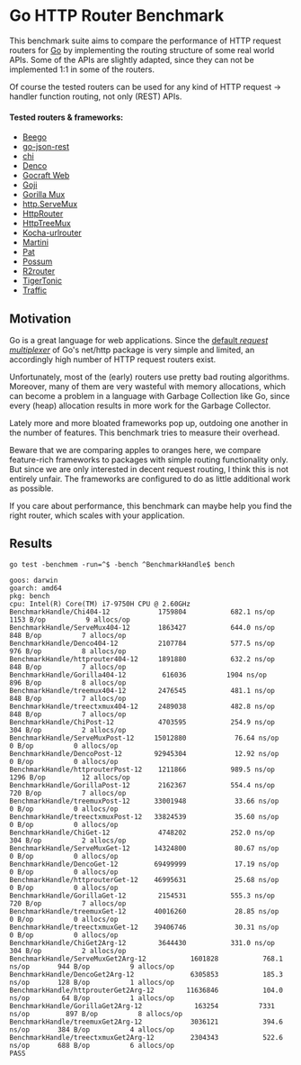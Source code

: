 Go HTTP Router Benchmark
========================

This benchmark suite aims to compare the performance of HTTP request routers for [Go](https://golang.org) by implementing the routing structure of some real world APIs.
Some of the APIs are slightly adapted, since they can not be implemented 1:1 in some of the routers.

Of course the tested routers can be used for any kind of HTTP request → handler function routing, not only (REST) APIs.


#### Tested routers & frameworks:

 * [Beego](http://beego.me/)
 * [go-json-rest](https://github.com/ant0ine/go-json-rest)
 * [chi](https://github.com/go-chi/chi)
 * [Denco](https://github.com/naoina/denco)
 * [Gocraft Web](https://github.com/gocraft/web)
 * [Goji](https://github.com/zenazn/goji/)
 * [Gorilla Mux](http://www.gorillatoolkit.org/pkg/mux)
 * [http.ServeMux](http://golang.org/pkg/net/http/#ServeMux)
 * [HttpRouter](https://github.com/julienschmidt/httprouter)
 * [HttpTreeMux](https://github.com/dimfeld/httptreemux)
 * [Kocha-urlrouter](https://github.com/naoina/kocha-urlrouter)
 * [Martini](https://github.com/go-martini/martini)
 * [Pat](https://github.com/bmizerany/pat)
 * [Possum](https://github.com/mikespook/possum)
 * [R2router](https://github.com/vanng822/r2router)
 * [TigerTonic](https://github.com/rcrowley/go-tigertonic)
 * [Traffic](https://github.com/pilu/traffic)


## Motivation

Go is a great language for web applications. Since the [default *request multiplexer*](http://golang.org/pkg/net/http/#ServeMux) of Go's net/http package is very simple and limited, an accordingly high number of HTTP request routers exist.

Unfortunately, most of the (early) routers use pretty bad routing algorithms. Moreover, many of them are very wasteful with memory allocations, which can become a problem in a language with Garbage Collection like Go, since every (heap) allocation results in more work for the Garbage Collector.

Lately more and more bloated frameworks pop up, outdoing one another in the number of features. This benchmark tries to measure their overhead.

Beware that we are comparing apples to oranges here, we compare feature-rich frameworks to packages with simple routing functionality only. But since we are only interested in decent request routing, I think this is not entirely unfair. The frameworks are configured to do as little additional work as possible.

If you care about performance, this benchmark can maybe help you find the right router, which scales with your application.

## Results

```text
go test -benchmem -run=^$ -bench ^BenchmarkHandle$ bench

goos: darwin
goarch: amd64
pkg: bench
cpu: Intel(R) Core(TM) i7-9750H CPU @ 2.60GHz
BenchmarkHandle/Chi404-12         	 1759804	       682.1 ns/op	    1153 B/op	       9 allocs/op
BenchmarkHandle/ServeMux404-12    	 1863427	       644.0 ns/op	     848 B/op	       7 allocs/op
BenchmarkHandle/Denco404-12       	 2107784	       577.5 ns/op	     976 B/op	       8 allocs/op
BenchmarkHandle/httprouter404-12  	 1891880	       632.2 ns/op	     848 B/op	       7 allocs/op
BenchmarkHandle/Gorilla404-12     	  616036	      1904 ns/op	     896 B/op	       8 allocs/op
BenchmarkHandle/treemux404-12     	 2476545	       481.1 ns/op	     848 B/op	       7 allocs/op
BenchmarkHandle/treectxmux404-12  	 2489038	       482.8 ns/op	     848 B/op	       7 allocs/op
BenchmarkHandle/ChiPost-12        	 4703595	       254.9 ns/op	     304 B/op	       2 allocs/op
BenchmarkHandle/ServeMuxPost-12   	15012880	        76.64 ns/op	       0 B/op	       0 allocs/op
BenchmarkHandle/DencoPost-12      	92945304	        12.92 ns/op	       0 B/op	       0 allocs/op
BenchmarkHandle/httprouterPost-12 	 1211866	       989.5 ns/op	    1296 B/op	      12 allocs/op
BenchmarkHandle/GorillaPost-12    	 2162367	       554.4 ns/op	     720 B/op	       7 allocs/op
BenchmarkHandle/treemuxPost-12    	33001948	        33.66 ns/op	       0 B/op	       0 allocs/op
BenchmarkHandle/treectxmuxPost-12 	33824539	        35.60 ns/op	       0 B/op	       0 allocs/op
BenchmarkHandle/ChiGet-12         	 4748202	       252.0 ns/op	     304 B/op	       2 allocs/op
BenchmarkHandle/ServeMuxGet-12    	14324800	        80.67 ns/op	       0 B/op	       0 allocs/op
BenchmarkHandle/DencoGet-12       	69499999	        17.19 ns/op	       0 B/op	       0 allocs/op
BenchmarkHandle/httprouterGet-12  	46995631	        25.68 ns/op	       0 B/op	       0 allocs/op
BenchmarkHandle/GorillaGet-12     	 2154531	       555.3 ns/op	     720 B/op	       7 allocs/op
BenchmarkHandle/treemuxGet-12     	40016260	        28.85 ns/op	       0 B/op	       0 allocs/op
BenchmarkHandle/treectxmuxGet-12  	39406746	        30.31 ns/op	       0 B/op	       0 allocs/op
BenchmarkHandle/ChiGet2Arg-12     	 3644430	       331.0 ns/op	     304 B/op	       2 allocs/op
BenchmarkHandle/ServeMuxGet2Arg-12         	 1601828	       768.1 ns/op	     944 B/op	       9 allocs/op
BenchmarkHandle/DencoGet2Arg-12            	 6305853	       185.3 ns/op	     128 B/op	       1 allocs/op
BenchmarkHandle/httprouterGet2Arg-12       	11636846	       104.0 ns/op	      64 B/op	       1 allocs/op
BenchmarkHandle/GorillaGet2Arg-12          	  163254	      7331 ns/op	     897 B/op	       8 allocs/op
BenchmarkHandle/treemuxGet2Arg-12          	 3036121	       394.6 ns/op	     384 B/op	       4 allocs/op
BenchmarkHandle/treectxmuxGet2Arg-12       	 2304343	       522.6 ns/op	     688 B/op	       6 allocs/op
PASS
```